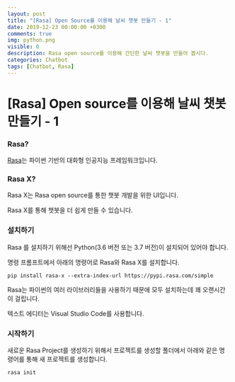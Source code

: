 ```yaml
---
layout: post
title: "[Rasa] Open Source를 이용해 날씨 챗봇 만들기 - 1"
date: 2019-12-23 00:00:00 +0300
comments: true
img: python.png
visible: 0
description: Rasa open source를 이용해 간단한 날씨 챗봇을 만들어 봅시다.
categories: Chatbot
tags: [Chatbot, Rasa]
---
```




# [Rasa] Open source를 이용해 날씨 챗봇 만들기 - 1

### Rasa?

[Rasa](https://rasa.com)는 파이썬 기반의 대화형 인공지능 프레임워크입니다.



### Rasa X?

Rasa X는 Rasa open source를 통한 챗봇 개발을 위한 UI입니다. 

Rasa X를 통해 챗봇을 더 쉽게 만들 수 있습니다.



### 설치하기

Rasa 를 설치하기 위해선 Python(3.6 버전 또는 3.7 버전)이 설치되어 있어야 합니다. 

명령 프롬프트에서 아래의 명령어로 Rasa와 Rasa X를 설치합니다.

```shell
pip install rasa-x --extra-index-url https://pypi.rasa.com/simple
```

Rasa는 파이썬의 여러 라이브러리들을 사용하기 때문에 모두 설치하는데 꽤 오랜시간이 걸립니다.

텍스트 에디터는 Visual Studio Code를 사용합니다.



### 시작하기

새로운 Rasa Project를 생성하기 위해서 프로젝트를 생성할 폴더에서 아래와 같은 명령어를 통해 새 프로젝트를 생성합니다.

```shell
rasa init
```


